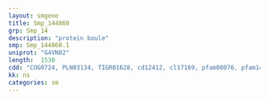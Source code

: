 ```yaml
---
layout: smgene
title: Smp_144860
grp: Smp_14
description: "protein boule"
smp: Smp_144860.1
uniprot: "G4VN02"
length:  1530
cdd: "COG0724, PLN03134, TIGR01628, cd12412, cl17169, pfam00076, pfam14259, smart00360"
kk: ns
categories: sm
---
```

